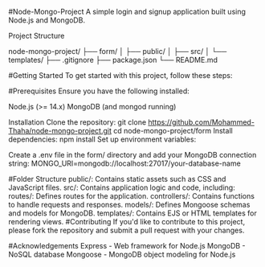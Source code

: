 #Node-Mongo-Project
A simple login and signup application built using Node.js and MongoDB.

Project Structure

node-mongo-project/
├── form/
│   ├── public/
│   ├── src/
│   └── templates/
├── .gitignore
├── package.json
└── README.md

#Getting Started
To get started with this project, follow these steps:

#Prerequisites
Ensure you have the following installed:

Node.js (>= 14.x)
MongoDB (and mongod running)

Installation
Clone the repository:
  git clone https://github.com/Mohammed-Thaha/node-mongo-project.git
  cd node-mongo-project/form
Install dependencies:
  npm install
Set up environment variables:

Create a .env file in the form/ directory and add your MongoDB connection string:
  MONGO_URI=mongodb://localhost:27017/your-database-name

#Folder Structure
public/: Contains static assets such as CSS and JavaScript files.
src/: Contains application logic and code, including:
routes/: Defines routes for the application.
controllers/: Contains functions to handle requests and responses.
models/: Defines Mongoose schemas and models for MongoDB.
templates/: Contains EJS or HTML templates for rendering views.
#Contributing
If you'd like to contribute to this project, please fork the repository and submit a pull request with your changes.


#Acknowledgements
Express - Web framework for Node.js
MongoDB - NoSQL database
Mongoose - MongoDB object modeling for Node.js

